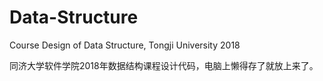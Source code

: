 # Data-Structure
Course Design of Data Structure, Tongji University 2018  

同济大学软件学院2018年数据结构课程设计代码，电脑上懒得存了就放上来了。
